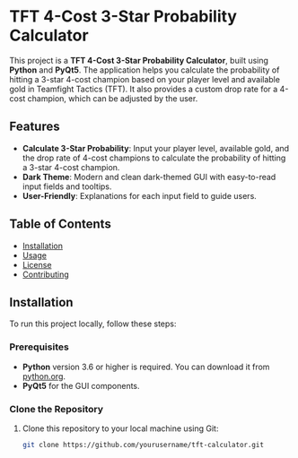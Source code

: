 # TFT 4-Cost 3-Star Probability Calculator

This project is a **TFT 4-Cost 3-Star Probability Calculator**, built using **Python** and **PyQt5**. The application helps you calculate the probability of hitting a 3-star 4-cost champion based on your player level and available gold in Teamfight Tactics (TFT). It also provides a custom drop rate for a 4-cost champion, which can be adjusted by the user.

## Features

- **Calculate 3-Star Probability**: Input your player level, available gold, and the drop rate of 4-cost champions to calculate the probability of hitting a 3-star 4-cost champion.
- **Dark Theme**: Modern and clean dark-themed GUI with easy-to-read input fields and tooltips.
- **User-Friendly**: Explanations for each input field to guide users.

## Table of Contents

- [Installation](#installation)
- [Usage](#usage)
- [License](#license)
- [Contributing](#contributing)

## Installation

To run this project locally, follow these steps:

### Prerequisites

- **Python** version 3.6 or higher is required. You can download it from [python.org](https://www.python.org/downloads/).
- **PyQt5** for the GUI components.

### Clone the Repository

1. Clone this repository to your local machine using Git:

   ```bash
   git clone https://github.com/yourusername/tft-calculator.git
